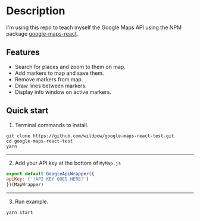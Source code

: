 # Description
I'm using this repo to teach myself the Google Maps API using the NPM package [google-maps-react](https://github.com/fullstackreact/google-maps-react).	

## Features
 * Search for places and zoom to them on map.
 * Add markers to map and save them.
 * Remove markers from map.
 * Draw lines between markers.
 * Display info window on active markers.
## Quick start
  1. Terminal commands to install.

  ```shell
  git clone https://github.com/wildpow/google-maps-react-test.git
  cd google-maps-react-test
  yarn
  ```
---
  2. Add your API key at the bottom of `MyMap.js`

  ```javascript
  export default GoogleApiWrapper({
  apiKey: ('!API KEY GOES HERE!')
  })(MapWrapper)
  ```
---
  3. Run example.

  ```shell
  yarn start
  ```
